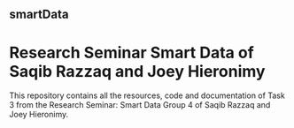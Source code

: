 ## smartData
# Research Seminar Smart Data of Saqib Razzaq and Joey Hieronimy

This repository contains all the resources, code and documentation of Task 3 from the Research Seminar: Smart Data Group 4 of Saqib Razzaq and Joey Hieronimy.

